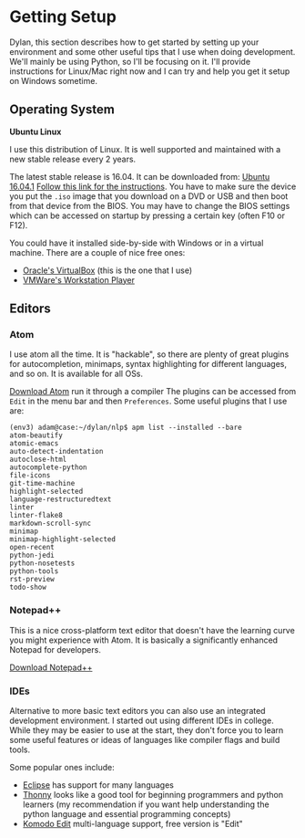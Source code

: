 # Getting Setup

Dylan, this section describes how to get started by setting up your environment and some other useful tips that I use when doing development. We'll mainly be using Python, so I'll be focusing on it. I'll provide instructions for Linux/Mac right now and I can try and help you get it setup on Windows sometime.

## Operating System

**Ubuntu Linux**

I use this distribution of Linux. It is well supported and maintained with a new stable release every 2 years.

The latest stable release is 16.04\. It can be downloaded from: [Ubuntu 16.04.1](https://www.ubuntu.com/download/desktop) [Follow this link for the instructions](https://www.ubuntu.com/download/desktop/install-ubuntu-desktop). You have to make sure the device you put the `.iso` image that you download on a DVD or USB and then boot from that device from the BIOS. You may have to change the BIOS settings which can be accessed on startup by pressing a certain key (often F10 or F12).

You could have it installed side-by-side with Windows or in a virtual machine. There are a couple of nice free ones:

- [Oracle's VirtualBox](https://www.virtualbox.org/wiki/Downloads) (this is the one that I use)
- [VMWare's Workstation Player](http://www.vmware.com/products/player/playerpro-evaluation.html)

## Editors

### Atom

I use atom all the time. It is "hackable", so there are plenty of great plugins for autocompletion, minimaps, syntax highlighting for different languages, and so on. It is available for all OSs.

[Download Atom](https://atom.io/) run it through a compiler The plugins can be accessed from `Edit` in the menu bar and then `Preferences`. Some useful plugins that I use are:

```
(env3) adam@case:~/dylan/nlp$ apm list --installed --bare
atom-beautify
atomic-emacs
auto-detect-indentation
autoclose-html
autocomplete-python
file-icons
git-time-machine
highlight-selected
language-restructuredtext
linter
linter-flake8
markdown-scroll-sync
minimap
minimap-highlight-selected
open-recent
python-jedi
python-nosetests
python-tools
rst-preview
todo-show
```

### Notepad++

This is a nice cross-platform text editor that doesn't have the learning curve you might experience with Atom. It is basically a significantly enhanced Notepad for developers.

[Download Notepad++](https://notepad-plus-plus.org/)

### IDEs

Alternative to more basic text editors you can also use an integrated development environment. I started out using different IDEs in college. While they may be easier to use at the start, they don't force you to learn some useful features or ideas of languages like compiler flags and build tools.

Some popular ones include:

- [Eclipse](https://eclipse.org/downloads/) has support for many languages
- [Thonny](http://thonny.cs.ut.ee/) looks like a good tool for beginning programmers and python learners (my recommendation if you want help understanding the python language and essential programming concepts)
- [Komodo Edit](http://www.activestate.com/komodo-edit) multi-language support, free version is "Edit"
